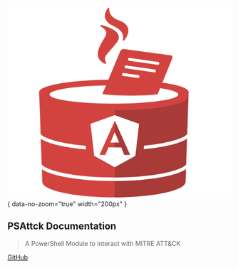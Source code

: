 ![](./assets/logo.png){ data-no-zoom="true" width="200px" }

<h2>PSAttck Documentation<small><env-var var="version"><env-var></small></h2>

> A PowerShell Module to interact with MITRE ATT&CK

[GitHub](https://github.com/swimlane/PSAttck)